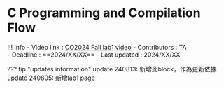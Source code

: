 # C Programming and Compilation Flow

!!! info
    - Video link : <a href="https://youtube.com/" target="_blank">CO2024 Fall lab1 video</a>
    - Contributors : TA  
    - Deadline : ==2024/XX/XX==
    - Last updated : 2024/XX/XX

??? tip "updates information"
    update 240813: 新增此block，作為更新依據<br>
    update 240805: 新增lab1 page<br>


